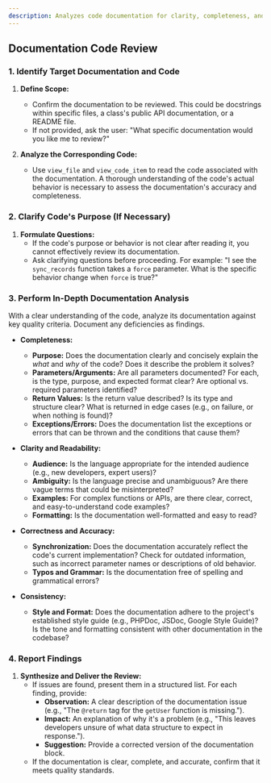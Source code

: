 ```yaml
---
description: Analyzes code documentation for clarity, completeness, and quality, and suggests improvements.
---
```


## Documentation Code Review

### 1. Identify Target Documentation and Code

1.  **Define Scope:**
    *   Confirm the documentation to be reviewed. This could be docstrings within specific files, a class's public API documentation, or a README file.
    *   If not provided, ask the user: "What specific documentation would you like me to review?"

2.  **Analyze the Corresponding Code:**
    *   Use `view_file` and `view_code_item` to read the code associated with the documentation. A thorough understanding of the code's actual behavior is necessary to assess the documentation's accuracy and completeness.

### 2. Clarify Code's Purpose (If Necessary)

1.  **Formulate Questions:**
    *   If the code's purpose or behavior is not clear after reading it, you cannot effectively review its documentation.
    *   Ask clarifying questions before proceeding. For example: "I see the `sync_records` function takes a `force` parameter. What is the specific behavior change when `force` is true?"

### 3. Perform In-Depth Documentation Analysis

With a clear understanding of the code, analyze its documentation against key quality criteria. Document any deficiencies as findings.

*   **Completeness:**
    *   **Purpose:** Does the documentation clearly and concisely explain the *what* and *why* of the code? Does it describe the problem it solves?
    *   **Parameters/Arguments:** Are all parameters documented? For each, is the type, purpose, and expected format clear? Are optional vs. required parameters identified?
    *   **Return Values:** Is the return value described? Is its type and structure clear? What is returned in edge cases (e.g., on failure, or when nothing is found)?
    *   **Exceptions/Errors:** Does the documentation list the exceptions or errors that can be thrown and the conditions that cause them?

*   **Clarity and Readability:**
    *   **Audience:** Is the language appropriate for the intended audience (e.g., new developers, expert users)?
    *   **Ambiguity:** Is the language precise and unambiguous? Are there vague terms that could be misinterpreted?
    *   **Examples:** For complex functions or APIs, are there clear, correct, and easy-to-understand code examples?
    *   **Formatting:** Is the documentation well-formatted and easy to read?

*   **Correctness and Accuracy:**
    *   **Synchronization:** Does the documentation accurately reflect the code's current implementation? Check for outdated information, such as incorrect parameter names or descriptions of old behavior.
    *   **Typos and Grammar:** Is the documentation free of spelling and grammatical errors?

*   **Consistency:**
    *   **Style and Format:** Does the documentation adhere to the project's established style guide (e.g., PHPDoc, JSDoc, Google Style Guide)? Is the tone and formatting consistent with other documentation in the codebase?

### 4. Report Findings

1.  **Synthesize and Deliver the Review:**
    *   If issues are found, present them in a structured list. For each finding, provide:
        *   **Observation:** A clear description of the documentation issue (e.g., "The `@return` tag for the `getUser` function is missing.").
        *   **Impact:** An explanation of why it's a problem (e.g., "This leaves developers unsure of what data structure to expect in response.").
        *   **Suggestion:** Provide a corrected version of the documentation block.
    *   If the documentation is clear, complete, and accurate, confirm that it meets quality standards.